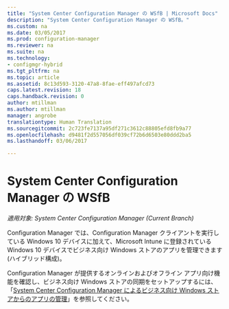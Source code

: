 ```yaml
---
title: "System Center Configuration Manager の WSfB | Microsoft Docs"
description: "System Center Configuration Manager の WSfB。"
ms.custom: na
ms.date: 03/05/2017
ms.prod: configuration-manager
ms.reviewer: na
ms.suite: na
ms.technology:
- configmgr-hybrid
ms.tgt_pltfrm: na
ms.topic: article
ms.assetid: 8c13d593-3120-47a8-8fae-eff497afcd73
caps.latest.revision: 18
caps.handback.revision: 0
author: mtillman
ms.author: mtillman
manager: angrobe
translationtype: Human Translation
ms.sourcegitcommit: 2c723fe7137a95df271c3612c88805efd8fb9a77
ms.openlocfilehash: d9481f2d557056df039cf72b6d6503e80ddd2ba5
ms.lasthandoff: 03/06/2017

---
```

# <a name="wsfb-in-system-center-configuration-manager"></a>System Center Configuration Manager の WSfB

*適用対象: System Center Configuration Manager (Current Branch)*

Configuration Manager では、Configuration Manager クライアントを実行している Windows 10 デバイスに加えて、Microsoft Intune に登録されている Windows 10 デバイスでビジネス向け Windows ストアのアプリを管理できます (ハイブリッド構成)。

Configuration Manager が提供するオンラインおよびオフライン アプリ向け機能を確認し、ビジネス向け Windows ストアの同期をセットアップするには、「[System Center Configuration Manager によるビジネス向け Windows ストアからのアプリの管理](../../apps/deploy-use/manage-apps-from-the-windows-store-for-business.md)」を参照してください。

